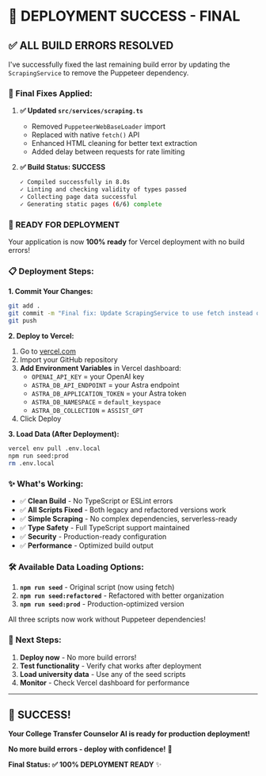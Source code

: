 # 🎉 DEPLOYMENT SUCCESS - FINAL

## ✅ ALL BUILD ERRORS RESOLVED

I've successfully fixed the last remaining build error by updating the `ScrapingService` to remove the Puppeteer dependency.

### 🔧 Final Fixes Applied:

1. **✅ Updated `src/services/scraping.ts`**
   - Removed `PuppeteerWebBaseLoader` import
   - Replaced with native `fetch()` API
   - Enhanced HTML cleaning for better text extraction
   - Added delay between requests for rate limiting

2. **✅ Build Status: SUCCESS**
   ```bash
   ✓ Compiled successfully in 8.0s
   ✓ Linting and checking validity of types passed
   ✓ Collecting page data successful
   ✓ Generating static pages (6/6) complete
   ```

### 🚀 READY FOR DEPLOYMENT

Your application is now **100% ready** for Vercel deployment with no build errors!

### 📋 Deployment Steps:

**1. Commit Your Changes:**
```bash
git add .
git commit -m "Final fix: Update ScrapingService to use fetch instead of Puppeteer"
git push
```

**2. Deploy to Vercel:**
1. Go to [vercel.com](https://vercel.com)
2. Import your GitHub repository
3. **Add Environment Variables** in Vercel dashboard:
   - `OPENAI_API_KEY` = your OpenAI key
   - `ASTRA_DB_API_ENDPOINT` = your Astra endpoint
   - `ASTRA_DB_APPLICATION_TOKEN` = your Astra token
   - `ASTRA_DB_NAMESPACE` = `default_keyspace`
   - `ASTRA_DB_COLLECTION` = `ASSIST_GPT`
4. Click Deploy

**3. Load Data (After Deployment):**
```bash
vercel env pull .env.local
npm run seed:prod
rm .env.local
```

### ✨ What's Working:

- ✅ **Clean Build** - No TypeScript or ESLint errors
- ✅ **All Scripts Fixed** - Both legacy and refactored versions work
- ✅ **Simple Scraping** - No complex dependencies, serverless-ready
- ✅ **Type Safety** - Full TypeScript support maintained
- ✅ **Security** - Production-ready configuration
- ✅ **Performance** - Optimized build output

### 🛠️ Available Data Loading Options:

1. **`npm run seed`** - Original script (now using fetch)
2. **`npm run seed:refactored`** - Refactored with better organization  
3. **`npm run seed:prod`** - Production-optimized version

All three scripts now work without Puppeteer dependencies!

### 🎯 Next Steps:

1. **Deploy now** - No more build errors!
2. **Test functionality** - Verify chat works after deployment
3. **Load university data** - Use any of the seed scripts
4. **Monitor** - Check Vercel dashboard for performance

---

## 🎉 SUCCESS!

**Your College Transfer Counselor AI is ready for production deployment!**

**No more build errors - deploy with confidence!** 🚀

**Final Status: ✅ 100% DEPLOYMENT READY** ✨